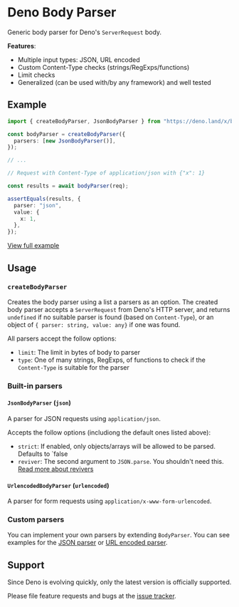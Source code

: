 # Deno Body Parser

Generic body parser for Deno's `ServerRequest` body.

**Features**:

- Multiple input types: JSON, URL encoded
- Custom Content-Type checks (strings/RegExps/functions)
- Limit checks
- Generalized (can be used with/by any framework) and well tested

## Example

```ts
import { createBodyParser, JsonBodyParser } from "https://deno.land/x/body_parser/mod.ts";

const bodyParser = createBodyParser({
  parsers: [new JsonBodyParser()],
});

// ...

// Request with Content-Type of application/json with {"x": 1}

const results = await bodyParser(req);

assertEquals(results, {
  parser: "json",
  value: {
    x: 1,
  },
});
```

[View full example](./example.ts)

## Usage

### `createBodyParser`

Creates the body parser using a list a parsers as an option.
The created body parser accepts a `ServerRequest` from Deno's HTTP server, and returns `undefined`
if no suitable parser is found (based on `Content-Type`), or an object of `{ parser: string, value: any}`
if one was found.

All parsers accept the follow options:

- `limit`: The limit in bytes of body to parser
- `type`: One of many strings, RegExps, of functions to check if the `Content-Type` is suitable for the parser

### Built-in parsers

#### `JsonBodyParser` (`json`)

A parser for JSON requests using `application/json`.

Accepts the follow options (includiong the default ones listed above):

- `strict`: If enabled, only objects/arrays will be allowed to be parsed. Defaults to `false
- `reviver`: The second argument to `JSON.parse`. You shouldn't need this. [Read more about revivers](https://developer.mozilla.org/en-US/docs/Web/JavaScript/Reference/Global_Objects/JSON/parse)

#### `UrlencodedBodyParser` (`urlencoded`)

A parser for form requests using `application/x-www-form-urlencoded`.

### Custom parsers

You can implement your own parsers by extending `BodyParser`. You can see examples for the [JSON parser](./src/jsonParser.ts) or [URL encoded parser](./src/urlencodedParser.ts).

## Support

Since Deno is evolving quickly, only the latest version is officially supported.

Please file feature requests and bugs at the [issue tracker](https://github.com/Cretezy/deno_body_parser/issues).
